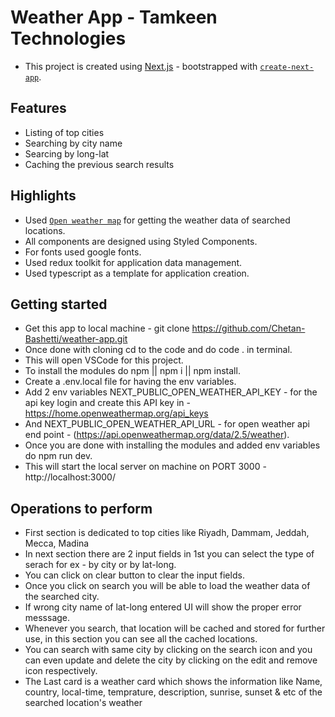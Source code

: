 # Weather App - Tamkeen Technologies

- This project is created using [Next.js](https://nextjs.org/) - bootstrapped with [`create-next-app`](https://github.com/vercel/next.js/tree/canary/packages/create-next-app).

## Features

- Listing of top cities
- Searching by city name
- Searcing by long-lat
- Caching the previous search results

## Highlights

- Used [`Open weather map`](https://openweathermap.org/) for getting the weather data of searched locations.
- All components are designed using Styled Components.
- For fonts used google fonts.
- Used redux toolkit for application data management.
- Used typescript as a template for application creation.

## Getting started

- Get this app to local machine - git clone https://github.com/Chetan-Bashetti/weather-app.git
- Once done with cloning cd to the code and do code . in terminal.
- This will open VSCode for this project.
- To install the modules do npm || npm i || npm install.
- Create a .env.local file for having the env variables.
- Add 2 env variables NEXT_PUBLIC_OPEN_WEATHER_API_KEY - for the api key login and create this API key in - https://home.openweathermap.org/api_keys
- And NEXT_PUBLIC_OPEN_WEATHER_API_URL - for open weather api end point - (https://api.openweathermap.org/data/2.5/weather).
- Once you are done with installing the modules and added env variables do npm run dev.
- This will start the local server on machine on PORT 3000 - http://localhost:3000/

## Operations to perform

- First section is dedicated to top cities like Riyadh, Dammam, Jeddah, Mecca, Madina
- In next section there are 2 input fields in 1st you can select the type of serach for ex - by city or by lat-long.
- You can click on clear button to clear the input fields.
- Once you click on search you will be able to load the weather data of the searched city.
- If wrong city name of lat-long entered UI will show the proper error messsage.
- Whenever you search, that location will be cached and stored for further use, in this section you can see all the cached locations.
- You can search with same city by clicking on the search icon and you can even update and delete the city by clicking on the edit and remove icon respectively.
- The Last card is a weather card which shows the information like Name, country, local-time, temprature, description, sunrise, sunset & etc of the searched location's weather
